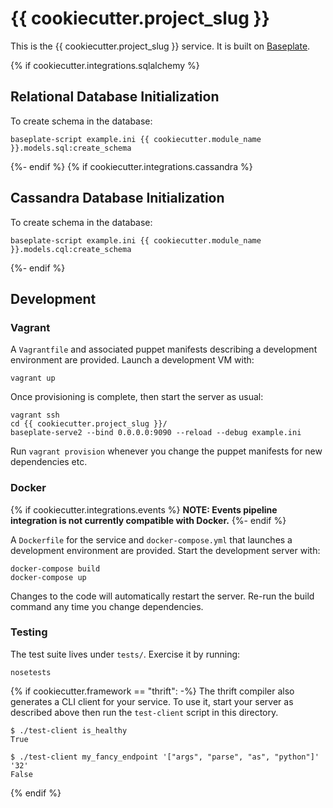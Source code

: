 # {{ cookiecutter.project_slug }}

This is the {{ cookiecutter.project_slug }} service. It is built on [Baseplate].

[Baseplate]: https://reddit.github.io/baseplate/

{% if cookiecutter.integrations.sqlalchemy %}
## Relational Database Initialization

To create schema in the database:

    baseplate-script example.ini {{ cookiecutter.module_name }}.models.sql:create_schema

{%- endif %}
{% if cookiecutter.integrations.cassandra %}
## Cassandra Database Initialization

To create schema in the database:

    baseplate-script example.ini {{ cookiecutter.module_name }}.models.cql:create_schema

{%- endif %}
## Development

### Vagrant

A `Vagrantfile` and associated puppet manifests describing a development
environment are provided. Launch a development VM with:

    vagrant up

Once provisioning is complete, then start the server as usual:

    vagrant ssh
    cd {{ cookiecutter.project_slug }}/
    baseplate-serve2 --bind 0.0.0.0:9090 --reload --debug example.ini

Run `vagrant provision` whenever you change the puppet manifests for new
dependencies etc.

### Docker
{% if cookiecutter.integrations.events %}
**NOTE: Events pipeline integration is not currently compatible with Docker.**
{%- endif %}

A `Dockerfile` for the service and `docker-compose.yml` that launches a
development environment are provided. Start the development server with:

    docker-compose build
    docker-compose up

Changes to the code will automatically restart the server. Re-run the build
command any time you change dependencies.

### Testing

The test suite lives under `tests/`. Exercise it by running:

    nosetests

{% if cookiecutter.framework == "thrift": -%}
The thrift compiler also generates a CLI client for your service. To use it,
start your server as described above then run the `test-client` script in this
directory.

    $ ./test-client is_healthy
    True

    $ ./test-client my_fancy_endpoint '["args", "parse", "as", "python"]' '32'
    False

{% endif %}
